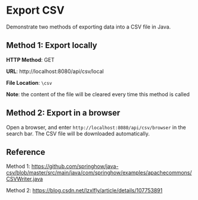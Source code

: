 # Export CSV

Demonstrate two methods of exporting data into a CSV file in Java.

## Method 1: Export locally

**HTTP Method**: GET

**URL**: http://localhost:8080/api/csv/local

**File Location**: `\csv`

**Note**: the content of the file will be cleared every time this method is called

## Method 2: Export in a browser

Open a browser, and enter `http://localhost:8080/api/csv/browser` in the search bar. The CSV file will be downloaded automatically.

## Reference

Method 1: https://github.com/springhow/java-csv/blob/master/src/main/java/com/springhow/examples/apachecommons/CSVWriter.java

Method 2: https://blog.csdn.net/lzxlfly/article/details/107753891